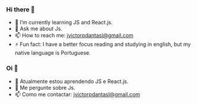 
### Hi there 👋
- 🌱 I’m currently learning JS and React.js.
- 💬 Ask me about Js.
- 📫 How to reach me: jvictorpdantasl@gmail.com
- ⚡ Fun fact: I have a better focus reading and studying in english, but my native language is Portuguese.


### Oi 👋
- 🌱 Atualmente estou aprendendo JS e React.js.
- 💬 Me pergunte sobre Js.
- 📫 Como me contactar: jvictorpdantasl@gmail.com
